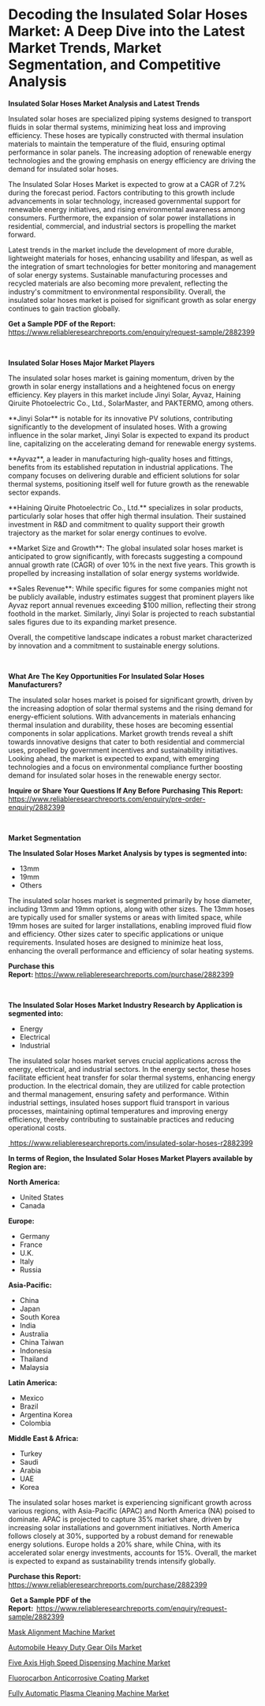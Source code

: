 <p><h1>Decoding the Insulated Solar Hoses Market: A Deep Dive into the Latest Market Trends, Market Segmentation, and Competitive Analysis</h1></p><p><strong>Insulated Solar Hoses Market Analysis and Latest Trends</strong></p>
<p><p>Insulated solar hoses are specialized piping systems designed to transport fluids in solar thermal systems, minimizing heat loss and improving efficiency. These hoses are typically constructed with thermal insulation materials to maintain the temperature of the fluid, ensuring optimal performance in solar panels. The increasing adoption of renewable energy technologies and the growing emphasis on energy efficiency are driving the demand for insulated solar hoses. </p><p>The Insulated Solar Hoses Market is expected to grow at a CAGR of 7.2% during the forecast period. Factors contributing to this growth include advancements in solar technology, increased governmental support for renewable energy initiatives, and rising environmental awareness among consumers. Furthermore, the expansion of solar power installations in residential, commercial, and industrial sectors is propelling the market forward. </p><p>Latest trends in the market include the development of more durable, lightweight materials for hoses, enhancing usability and lifespan, as well as the integration of smart technologies for better monitoring and management of solar energy systems. Sustainable manufacturing processes and recycled materials are also becoming more prevalent, reflecting the industry's commitment to environmental responsibility. Overall, the insulated solar hoses market is poised for significant growth as solar energy continues to gain traction globally.</p></p>
<p><strong>Get a Sample PDF of the Report:&nbsp;</strong> <a href="https://www.reliableresearchreports.com/enquiry/request-sample/2882399?utm_campaign=40&utm_medium=2&utm_source=Github&utm_content=ia&utm_term=13032025&utm_id=insulated-solar-hoses">https://www.reliableresearchreports.com/enquiry/request-sample/2882399</a></p>
<p>&nbsp;</p>
<p><strong>Insulated Solar Hoses Major Market Players</strong></p>
<p><p>The insulated solar hoses market is gaining momentum, driven by the growth in solar energy installations and a heightened focus on energy efficiency. Key players in this market include Jinyi Solar, Ayvaz, Haining Qiruite Photoelectric Co., Ltd., SolarMaster, and PAKTERMO, among others.</p><p>**Jinyi Solar** is notable for its innovative PV solutions, contributing significantly to the development of insulated hoses. With a growing influence in the solar market, Jinyi Solar is expected to expand its product line, capitalizing on the accelerating demand for renewable energy systems.</p><p>**Ayvaz**, a leader in manufacturing high-quality hoses and fittings, benefits from its established reputation in industrial applications. The company focuses on delivering durable and efficient solutions for solar thermal systems, positioning itself well for future growth as the renewable sector expands.</p><p>**Haining Qiruite Photoelectric Co., Ltd.** specializes in solar products, particularly solar hoses that offer high thermal insulation. Their sustained investment in R&D and commitment to quality support their growth trajectory as the market for solar energy continues to evolve.</p><p>**Market Size and Growth**: The global insulated solar hoses market is anticipated to grow significantly, with forecasts suggesting a compound annual growth rate (CAGR) of over 10% in the next five years. This growth is propelled by increasing installation of solar energy systems worldwide.</p><p>**Sales Revenue**: While specific figures for some companies might not be publicly available, industry estimates suggest that prominent players like Ayvaz report annual revenues exceeding $100 million, reflecting their strong foothold in the market. Similarly, Jinyi Solar is projected to reach substantial sales figures due to its expanding market presence.</p><p>Overall, the competitive landscape indicates a robust market characterized by innovation and a commitment to sustainable energy solutions.</p></p>
<p>&nbsp;</p>
<p><strong>What Are The Key Opportunities For Insulated Solar Hoses Manufacturers?</strong></p>
<p><p>The insulated solar hoses market is poised for significant growth, driven by the increasing adoption of solar thermal systems and the rising demand for energy-efficient solutions. With advancements in materials enhancing thermal insulation and durability, these hoses are becoming essential components in solar applications. Market growth trends reveal a shift towards innovative designs that cater to both residential and commercial uses, propelled by government incentives and sustainability initiatives. Looking ahead, the market is expected to expand, with emerging technologies and a focus on environmental compliance further boosting demand for insulated solar hoses in the renewable energy sector.</p></p>
<p><strong>Inquire or Share Your Questions If Any Before Purchasing This Report:</strong> <a href="https://www.reliableresearchreports.com/enquiry/pre-order-enquiry/2882399?utm_campaign=40&utm_medium=2&utm_source=Github&utm_content=ia&utm_term=13032025&utm_id=insulated-solar-hoses">https://www.reliableresearchreports.com/enquiry/pre-order-enquiry/2882399</a></p>
<p>&nbsp;</p>
<p><strong>Market Segmentation</strong></p>
<p><strong>The Insulated Solar Hoses Market Analysis by types is segmented into:</strong></p>
<p><ul><li>13mm</li><li>19mm</li><li>Others</li></ul></p>
<p><p>The insulated solar hoses market is segmented primarily by hose diameter, including 13mm and 19mm options, along with other sizes. The 13mm hoses are typically used for smaller systems or areas with limited space, while 19mm hoses are suited for larger installations, enabling improved fluid flow and efficiency. Other sizes cater to specific applications or unique requirements. Insulated hoses are designed to minimize heat loss, enhancing the overall performance and efficiency of solar heating systems.</p></p>
<p><strong>Purchase this Report:&nbsp;</strong><a href="https://www.reliableresearchreports.com/purchase/2882399?utm_campaign=40&utm_medium=2&utm_source=Github&utm_content=ia&utm_term=13032025&utm_id=insulated-solar-hoses">https://www.reliableresearchreports.com/purchase/2882399</a></p>
<p>&nbsp;</p>
<p><strong>The Insulated Solar Hoses Market Industry Research by Application is segmented into:</strong></p>
<p><ul><li>Energy</li><li>Electrical</li><li>Industrial</li></ul></p>
<p><p>The insulated solar hoses market serves crucial applications across the energy, electrical, and industrial sectors. In the energy sector, these hoses facilitate efficient heat transfer for solar thermal systems, enhancing energy production. In the electrical domain, they are utilized for cable protection and thermal management, ensuring safety and performance. Within industrial settings, insulated hoses support fluid transport in various processes, maintaining optimal temperatures and improving energy efficiency, thereby contributing to sustainable practices and reducing operational costs.</p></p>
<p><a href="https://www.reliableresearchreports.com/insulated-solar-hoses-r2882399?utm_campaign=40&utm_medium=2&utm_source=Github&utm_content=ia&utm_term=13032025&utm_id=insulated-solar-hoses">&nbsp;https://www.reliableresearchreports.com/insulated-solar-hoses-r2882399</a></p>
<p><strong>In terms of Region, the Insulated Solar Hoses Market Players available by Region are:</strong></p>
<p>
    <p> <strong> North America: </strong>
        <ul>
            <li>United States</li>
            <li>Canada</li>
        </ul>
        </p> 
    <p> <strong> Europe: </strong>
        <ul>
            <li>Germany</li>
            <li>France</li>
            <li>U.K.</li>
            <li>Italy</li>
            <li>Russia</li>
        </ul>
        </p> 
    <p> <strong> Asia-Pacific: </strong>
        <ul>
            <li>China</li>
            <li>Japan</li>
            <li>South Korea</li>
            <li>India</li>
            <li>Australia</li>
            <li>China Taiwan</li>
            <li>Indonesia</li>
            <li>Thailand</li>
            <li>Malaysia</li>
        </ul>
        </p> 
    <p> <strong> Latin America: </strong>
        <ul>
            <li>Mexico</li>
            <li>Brazil</li>
            <li>Argentina Korea</li>
            <li>Colombia</li>
        </ul>
        </p> 
    <p> <strong> Middle East & Africa: </strong>
        <ul>
            <li>Turkey</li>
            <li>Saudi</li>
            <li>Arabia</li>
            <li>UAE</li>
            <li>Korea</li>
        </ul>
    </p>
    </p>
<p><p>The insulated solar hoses market is experiencing significant growth across various regions, with Asia-Pacific (APAC) and North America (NA) poised to dominate. APAC is projected to capture 35% market share, driven by increasing solar installations and government initiatives. North America follows closely at 30%, supported by a robust demand for renewable energy solutions. Europe holds a 20% share, while China, with its accelerated solar energy investments, accounts for 15%. Overall, the market is expected to expand as sustainability trends intensify globally.</p></p>
<p><strong>Purchase this Report: </strong><a href="https://www.reliableresearchreports.com/purchase/2882399?utm_campaign=40&utm_medium=2&utm_source=Github&utm_content=ia&utm_term=13032025&utm_id=insulated-solar-hoses">https://www.reliableresearchreports.com/purchase/2882399</a></p>
<p>&nbsp;<strong>Get a Sample PDF of the Report:&nbsp;&nbsp;</strong><a href="https://www.reliableresearchreports.com/enquiry/request-sample/2882399?utm_campaign=40&utm_medium=2&utm_source=Github&utm_content=ia&utm_term=13032025&utm_id=insulated-solar-hoses">https://www.reliableresearchreports.com/enquiry/request-sample/2882399</a></p>
<p><strong></strong></p>
<p><p><a href="https://github.com/latzerelfigo48/Market-Research-Report-List-1/blob/main/mask-alignment-machine-market.md?utm_campaign=40&utm_medium=2&utm_source=Github&utm_content=ia&utm_term=13032025&utm_id=insulated-solar-hoses">Mask Alignment Machine Market</a></p><p><a href="https://github.com/reahmmunises/Market-Research-Report-List-1/blob/main/automobile-heavy-duty-gear-oils-market.md?utm_campaign=40&utm_medium=2&utm_source=Github&utm_content=ia&utm_term=13032025&utm_id=insulated-solar-hoses">Automobile Heavy Duty Gear Oils Market</a></p><p><a href="https://github.com/jugutstam/Market-Research-Report-List-1/blob/main/five-axis-high-speed-dispensing-machine-market.md?utm_campaign=40&utm_medium=2&utm_source=Github&utm_content=ia&utm_term=13032025&utm_id=insulated-solar-hoses">Five Axis High Speed Dispensing Machine Market</a></p><p><a href="https://github.com/ghaligopezf5/Market-Research-Report-List-1/blob/main/fluorocarbon-anticorrosive-coating-market.md?utm_campaign=40&utm_medium=2&utm_source=Github&utm_content=ia&utm_term=13032025&utm_id=insulated-solar-hoses">Fluorocarbon Anticorrosive Coating Market</a></p><p><a href="https://github.com/moratronak3q/Market-Research-Report-List-1/blob/main/fully-automatic-plasma-cleaning-machine-market.md?utm_campaign=40&utm_medium=2&utm_source=Github&utm_content=ia&utm_term=13032025&utm_id=insulated-solar-hoses">Fully Automatic Plasma Cleaning Machine Market</a></p></p>